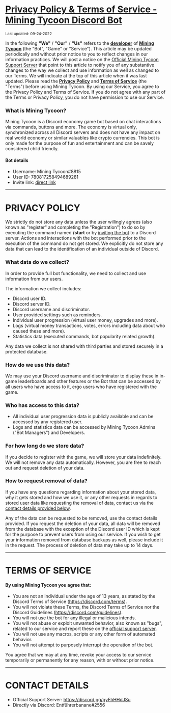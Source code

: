# **[Privacy Policy & Terms of Service - Mining Tycoon Discord Bot](https://discord.com/oauth2/authorize?client_id=780817258494689281&permissions=379968&scope=bot)**

<sup>Last updated: 09-24-2022</sup>

In the following **"We"** / **"Our"** / **"Us"** refers to the **[developer](https://github.com/banane-dev)** of **[Mining Tycoon](https://discord.com/oauth2/authorize?client_id=780817258494689281&permissions=379968&scope=bot)** (the "Bot", "Game" or "Service").
This article may be updated periodically and without prior notice to you to reflect changes in our information practices. We will post a notice on the [Official Mining Tycoon Support Server](https://discord.gg/gyFhHHdJSu) that point to this article to notify you of any substantive changes to the way we collect and use information as well as changed to our Terms. We will indicate at the top of this article when it was last updated. Please read the **[Privacy Policy](#privacy-policy)** and **[Terms of Service](#terms-of-service)** (the "Terms") before using Mining Tycoon. By using our Service, you agree to the Privacy Policy and Terms of Service. If you do not agree with any part of the Terms or Privacy Policy, you do not have permission to use our Service.

### What is Mining Tycoon?

Mining Tycoon is a Discord economy game bot based on chat interactions via commands, buttons and more. The economy is virtual only, synchronized across all Discord servers and does not have any impact on real world economy or similar valuables like crypto currencies. This bot is only made for the purpose of fun and entertainment and can be savely considered child friendly.

#### Bot details
- Username: Mining Tycoon#8815
- User ID: 780817258494689281
- Invite link: [direct link](https://discord.com/oauth2/authorize?client_id=780817258494689281&permissions=379968&scope=bot)

---

<h1 id="privacy-policy">PRIVACY POLICY</h1>

We strictly do not store any data unless the user willingly agrees (also known as "register" and completing the "Registration") to do so by executing the command named **/start** or by [inviting the bot](https://discord.com/oauth2/authorize?client_id=780817258494689281&permissions=379968&scope=bot) to a Discord server. Actions and interactions with the bot performed prior to the execution of the command do not get stored. We explicitly do not store any data that can lead to the identification of an individual outside of Discord.

### What data do we collect?

In order to provide full bot functionality, we need to collect and use information from our users.

The information we collect includes:

- Discord user ID.
- Discord server ID.
- Discord username and discriminator.
- User provided settings such as reminders.
- Individual user progression (virtual user money, upgrades and more).
- Logs (virtual money transactions, votes, errors including data about who caused these and more).
- Statistics data (executed commands, bot popularity related growth).

Any data we collect is not shared with third parties and stored securely in a protected database.

### How do we use this data?

We may use your Discord username and discriminator to display these in in-game leaderboards and other features or the Bot that can be accessed by all users who have access to it, ergo users who have registered with the game. 

### Who has access to this data?

- All individual user progression data is publicly available and can be accessed by any registered user.
- Logs and statistics data can be accessed by Mining Tycoon Admins ("Bot Managers") and Developers.

### For how long do we store data?

If you decide to register with the game, we will store your data indefinitely. We will not remove any data automatically. However, you are free to reach out and request deletion of your data.

### How to request removal of data?

If you have any questions regarding information about your stored data, why it gets stored and how we use it, or any other requests in regards to stored user data like requesting the removal of data, contact us via the [contact details provided below](#contact).

Any of the data can be requested to be removed, use the contact details provided. If you request the deletion of your data, all data will be removed from the database with the exception of the Discord user ID which is kept for the purpose to prevent users from using our service. If you wish to get your information removed from database backups as well, please include it in the request. The process of deletion of data may take up to 14 days.

---

<h1 id="terms-of-service">TERMS OF SERVICE</h1>

#### By using Mining Tycoon you agree that:

- You are not an individual under the age of 13 years, as stated by the Discord Terms of Service (https://discord.com/terms).
- You will not violate these Terms, the Discord Terms of Service nor the Discord Guidelines (https://discord.com/guidelines).
- You will not use the bot for any illegal or malicious intends.
- You will not abuse or exploit unwanted behavior, also known as "bugs", related to our service and report these on the [official support server](https://discord.gg/gyFhHHdJSu).
- You will not use any macros, scripts or any other form of automated behavior.
- You will not attempt to purposely interrupt the operation of the bot.

You agree that we may at any time, revoke your access to our service temporarily or permanently for any reason, with or without prior notice.

---

<h1 id="contact">CONTACT DETAILS</h1>

- Official Support Server: https://discord.gg/gyFhHHdJSu
- Directly via Discord: Entführerbanane#2556
